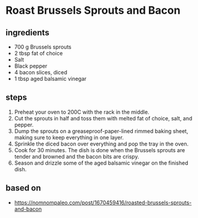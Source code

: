 # Roast Brussels Sprouts and Bacon

## ingredients

- 700 g Brussels sprouts
- 2 tbsp fat of choice
- Salt
- Black pepper
- 4 bacon slices, diced
- 1 tbsp aged balsamic vinegar

## steps

1. Preheat your oven to 200C with the rack in the middle.
2. Cut the sprouts in half and toss them with melted fat of choice, salt, and pepper.
3. Dump the sprouts on a greaseproof-paper-lined rimmed baking sheet, making sure to keep everything in one layer.
4. Sprinkle the diced bacon over everything and pop the tray in the oven.
5. Cook for 30 minutes. The dish is done when the Brussels sprouts are tender and browned and the bacon bits are crispy.
6. Season and drizzle some of the aged balsamic vinegar on the finished dish.

## based on

- https://nomnompaleo.com/post/1670459416/roasted-brussels-sprouts-and-bacon
